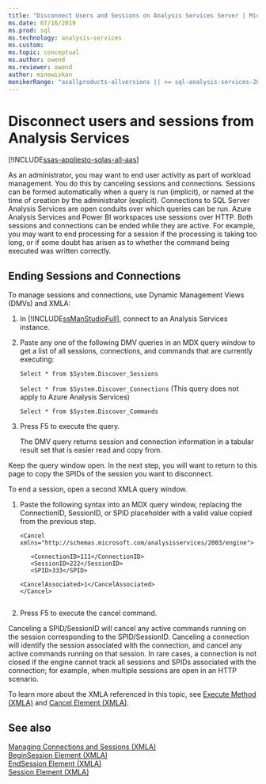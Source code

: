 ```yaml
---
title: "Disconnect Users and Sessions on Analysis Services Server | Microsoft Docs"
ms.date: 07/16/2019
ms.prod: sql
ms.technology: analysis-services
ms.custom:
ms.topic: conceptual
ms.author: owend
ms.reviewer: owend
author: minewiskan
monikerRange: "asallproducts-allversions || >= sql-analysis-services-2016"
---
```

# Disconnect users and sessions from Analysis Services

[!INCLUDE[ssas-appliesto-sqlas-all-aas](../includes/ssas-appliesto-sqlas-all-aas.md)]

  As an administrator, you may want to end user activity as part of workload management. You do this by canceling sessions and connections. Sessions can be formed automatically when a query is run (implicit), or named at the time of creation by the administrator (explicit). Connections to SQL Server Analysis Services are open conduits over which queries can be run. Azure Analysis Services and Power BI workspaces use sessions over HTTP. Both sessions and connections can be ended while they are active. For example, you may want to end processing for a session if the processing is taking too long, or if some doubt has arisen as to whether the command being executed was written correctly.  
  
## Ending Sessions and Connections  
 To manage sessions and connections, use Dynamic Management Views (DMVs) and XMLA:  
  
1.  In [!INCLUDE[ssManStudioFull](../includes/ssmanstudiofull-md.md)], connect to an Analysis Services instance.  
  
2.  Paste any one of the following DMV queries in an MDX query window to get a list of all sessions, connections, and commands that are currently executing:  
  
     `Select * from $System.Discover_Sessions`  
  
     `Select * from $System.Discover_Connections`  (This query does not apply to Azure Analysis Services)
  
     `Select * from $System.Discover_Commands`  
  
3.  Press F5 to execute the query.  
  
     The DMV query returns session and connection information in a tabular result set that is easier read and copy from.  
  
 Keep the query window open. In the next step, you will want to return to this page to copy the SPIDs of the session you want to disconnect.  
  
 To end a session, open a second XMLA query window.  
  
1.  Paste the following syntax into an MDX query window, replacing the ConnectionID, SessionID, or SPID placeholder with a valid value copied from the previous step.  
  
    ```  
    <Cancel xmlns="http://schemas.microsoft.com/analysisservices/2003/engine">  
  
       <ConnectionID>111</ConnectionID>  
       <SessionID>222</SessionID>  
       <SPID>333</SPID>  
  
    <CancelAssociated>1</CancelAssociated>  
    </Cancel>  
  
    ```  
  
2.  Press F5 to execute the cancel command.  

Canceling a SPID/SessionID will cancel any active commands running on the session corresponding to the SPID/SessionID. Canceling a connection will identify the session associated with the connection, and cancel any active commands running on that session. In rare cases, a connection is not closed if the engine cannot track all sessions and SPIDs associated with the connection; for example, when multiple sessions are open in an HTTP scenario.   
  
To learn more about the XMLA referenced in this topic, see [Execute Method &#40;XMLA&#41;](https://docs.microsoft.com/analysis-services/xmla/xml-elements-methods-execute) and [Cancel Element &#40;XMLA&#41;](https://docs.microsoft.com/analysis-services/xmla/xml-elements-commands/cancel-element-xmla).  
  
## See also  

 [Managing Connections and Sessions &#40;XMLA&#41;](../../analysis-services/multidimensional-models-scripting-language-assl-xmla/managing-connections-and-sessions-xmla.md)   
 [BeginSession Element &#40;XMLA&#41;](https://docs.microsoft.com/analysis-services/xmla/xml-elements-headers/beginsession-element-xmla)   
 [EndSession Element &#40;XMLA&#41;](https://docs.microsoft.com/analysis-services/xmla/xml-elements-headers/endsession-element-xmla)   
 [Session Element &#40;XMLA&#41;](https://docs.microsoft.com/analysis-services/xmla/xml-elements-headers/session-element-xmla) 